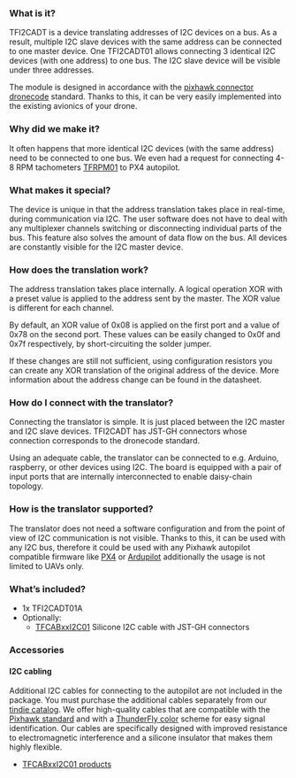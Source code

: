 ### What is it?
TFI2CADT is a device translating addresses of I2C devices on a bus. As a result, multiple I2C slave devices with the same address can be connected to one master device. One TFI2CADT01 allows connecting 3 identical I2C devices (with one address) to one bus. The I2C slave device will be visible under three addresses. 

The module is designed in accordance with the [pixhawk connector dronecode](https://github.com/pixhawk/Pixhawk-Standards/blob/master/DS-009%20Pixhawk%20Connector%20Standard.pdf) standard. Thanks to this, it can be very easily implemented into the existing avionics of your drone.

### Why did we make it?
It often happens that more identical I2C devices (with the same address) need to be connected to one bus. We even had a request for connecting 4-8 RPM tachometers [TFRPM01](https://www.tindie.com/products/thunderfly/tfrpm01-drone-rpm-tachometer-sensor/) to PX4 autopilot.

### What makes it special?
The device is unique in that the address translation takes place in real-time, during communication via I2C. The user software does not have to deal with any multiplexer channels switching or disconnecting individual parts of the bus. This feature also solves the amount of data flow on the bus. All devices are constantly visible for the I2C master device.

###  How does the translation work?
The address translation takes place internally. A logical operation XOR with a preset value is applied to the address sent by the master. The XOR value is different for each channel. 

By default, an XOR value of 0x08 is applied on the first port and a value of 0x78 on the second port. These values can be easily changed to 0x0f and 0x7f respectively, by short-circuiting the solder jumper.

If these changes are still not sufficient, using configuration resistors you can create any XOR translation of the original address of the device. More information about the address change can be found in the datasheet.

###  How do I connect with the translator? 
Connecting the translator is simple. It is just placed between the I2C master and I2C slave devices. TFI2CADT has JST-GH connectors whose connection corresponds to the dronecode standard. 

Using an adequate cable, the translator can be connected to e.g. Arduino, raspberry, or other devices using I2C. The board is equipped with a pair of input ports that are internally interconnected to enable daisy-chain topology.

### How is the translator supported? 

The translator does not need a software configuration and from the point of view of I2C communication is not visible. Thanks to this, it can be used with any I2C bus, therefore it could be used with any Pixhawk autopilot compatible firmware like [PX4](https://px4.io/) or [Ardupilot](https://ardupilot.org/) additionally the usage is not limited to UAVs only.

### What’s included?

- 1x TFI2CADT01A
- Optionally: 
   - [TFCABxxI2C01](https://github.com/ThunderFly-aerospace/TFCAB01) Silicone I2C cable with JST-GH connectors

### Accessories

#### I2C cabling 
Additional I2C cables for connecting to the autopilot are not included in the package. You must purchase the additional cables separately from our [tindie catalog](https://www.tindie.com/stores/thunderfly/). We offer high-quality cables that are compatible with the [Pixhawk standard](https://raw.githubusercontent.com/pixhawk/Pixhawk-Standards/master/DS-009%20Pixhawk%20Connector%20Standard.pdf) and with a [ThunderFly color](https://docs.px4.io/main/en/assembly/cable_wiring.html#i2c-cables) scheme for easy signal identification. Our cables are specifically designed with improved resistance to electromagnetic interference and a silicone insulator that makes them highly flexible.

  * [TFCABxxI2C01 products](https://www.tindie.com/products/30113/)
